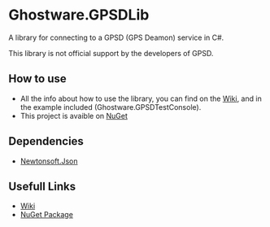 # Ghostware.GPSDLib
A library for connecting to a GPSD (GPS Deamon) service in C#.

This library is not official support by the developers of GPSD.

## How to use
- All the info about how to use the library, you can find on the [Wiki](https://github.com/GhostwareDev/GPSDLib/wiki), and in the example included (Ghostware.GPSDTestConsole).
- This project is avaible on [NuGet](https://www.nuget.org/packages/Ghostware.GPSDLib/)

## Dependencies
- [Newtonsoft.Json](https://www.nuget.org/packages/Newtonsoft.Json/)

## Usefull Links
- [Wiki](https://github.com/GhostwareDev/GPSDLib/wiki)
- [NuGet Package](https://www.nuget.org/packages/Ghostware.GPSDLib/)
